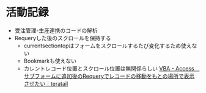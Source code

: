 # 活動記録

- 受注管理-生産連携のコードの解析
- Requeryした後のスクロールを保持する
  - currentsectiontopはフォームをスクロールするたび変化するため使えない
  - Bookmarkも使えない
  - カレントレコード位置とスクロール位置は無関係らしい
  [VBA \- Access　サブフォームに追加後のRequeryでレコードの移動をもとの場所で表示させたい｜teratail](https://teratail.com/questions/199659)